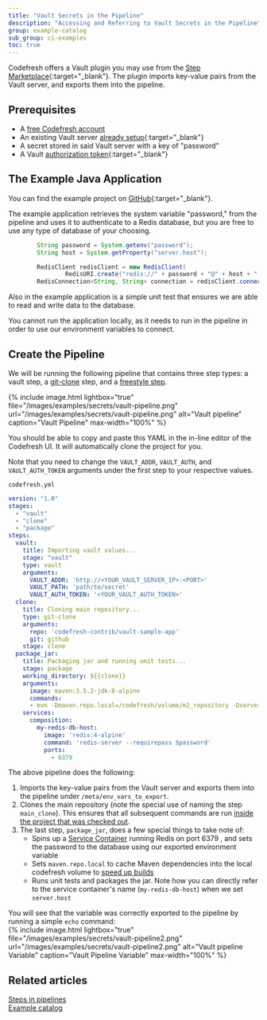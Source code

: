 ```yaml
---
title: "Vault Secrets in the Pipeline"
description: "Accessing and Referring to Vault Secrets in the Pipeline"
group: example-catalog
sub_group: ci-examples
toc: true
---
```


Codefresh offers a Vault plugin you may use from the [Step Marketplace](https://codefresh.io/steps/step/vault){:target="\_blank"}.  The plugin imports key-value pairs from the Vault server, and exports them into the pipeline. 
## Prerequisites

- A [free Codefresh account](https://codefresh.io/docs/docs/getting-started/create-a-codefresh-account/)
- An existing Vault server [already setup](https://learn.hashicorp.com/vault/getting-started/install){:target="\_blank"}
- A secret stored in said Vault server with a key of "password"
- A Vault [authorization token](https://learn.hashicorp.com/vault/getting-started/authentication#tokens){:target="\_blank"}

## The Example Java Application

You can find the example project on [GitHub](https://github.com/codefresh-contrib/vault-sample-app){:target="\_blank"}.

The example application retrieves the system variable "password," from the pipeline and uses it to authenticate to a Redis database, but you are free to use any type of database of your choosing.

```java
        String password = System.getenv("password");
        String host = System.getProperty("server.host");

        RedisClient redisClient = new RedisClient(
                RedisURI.create("redis://" + password + "@" + host + ":6379"));
        RedisConnection<String, String> connection = redisClient.connect();
```

Also in the example application is a simple unit test that ensures we are able to read and write data to the database.

You cannot run the application locally, as it needs to run in the pipeline in order to use our environment variables to connect.

## Create the Pipeline

We will be running the following pipeline that contains three step types: a vault step, a [git-clone]({{site.baseurl}}/docs/pipelines/steps/git-clone/) step, and a [freestyle step]({{site.baseurl}}/docs/pipelines/steps/freestyle/).

{% include image.html 
lightbox="true" 
file="/images/examples/secrets/vault-pipeline.png" 
url="/images/examples/secrets/vault-pipeline.png" 
alt="Vault pipeline"
caption="Vault Pipeline"
max-width="100%" 
%}

You should be able to copy and paste this YAML in the in-line editor of the Codefresh UI.  It will automatically clone the project for you.

Note that you need to change the `VAULT_ADDR`, `VAULT_AUTH`, and `VAULT_AUTH_TOKEN` arguments under the first step to your respective values.

`codefresh.yml`
```yaml
version: "1.0"
stages:
  - "vault"
  - "clone"
  - "package"
steps:
  vault:
    title: Importing vault values...
    stage: "vault"
    type: vault
    arguments:
      VAULT_ADDR: 'http://<YOUR_VAULT_SERVER_IP>:<PORT>'
      VAULT_PATH: 'path/to/secret'
      VAULT_AUTH_TOKEN: '<YOUR_VAULT_AUTH_TOKEN>'
  clone:
    title: Cloning main repository...
    type: git-clone
    arguments:
      repo: 'codefresh-contrib/vault-sample-app'
      git: github
    stage: clone
  package_jar:
    title: Packaging jar and running unit tests...
    stage: package
    working_directory: ${{clone}}
    arguments:
      image: maven:3.5.2-jdk-8-alpine
      commands:
      - mvn -Dmaven.repo.local=/codefresh/volume/m2_repository -Dserver.host=my-redis-db-host clean package
    services:
      composition:
        my-redis-db-host:
          image: 'redis:4-alpine'
          command: 'redis-server --requirepass $password'
          ports:
            - 6379
```

The above pipeline does the following:

1. Imports the key-value pairs from the Vault server and exports them into the pipeline under `/meta/env_vars_to_export`.
2. Clones the main repository (note the special use of naming the step `main_clone`).  This ensures that all subsequent commands are run [inside the project that was checked out]({{site.baseurl}}/docs/pipelines/steps/git-clone/#basic-clone-step-project-based-pipeline).
3. The last step, `package_jar`, does a few special things to take note of:
   - Spins up a [Service Container]({{site.baseurl}}/docs/pipelines/service-containers/) running Redis on port 6379 , and sets the password to the database using our exported environment variable
   - Sets `maven.repo.local` to cache Maven dependencies into the local codefresh volume to [speed up builds]({{site.baseurl}}/docs/example-catalog/ci-examples/spring-boot-2/#caching-the-maven-dependencies)
   - Runs unit tests and packages the jar.  Note how you can directly refer to the service container's name (`my-redis-db-host`) when we set `server.host`

You will see that the variable was correctly exported to the pipeline by running a simple `echo` command:   
  {% include image.html 
  lightbox="true" 
  file="/images/examples/secrets/vault-pipeline2.png" 
  url="/images/examples/secrets/vault-pipeline2.png" 
  alt="Vault pipeline Variable"
  caption="Vault Pipeline Variable"
  max-width="100%" 
  %}
  
## Related articles
[Steps in pipelines]({{site.baseurl}}/docs/pipelines/steps/)  
[Example catalog]({{site.baseurl}}/docs/example-catalog/ci-examples/)  

